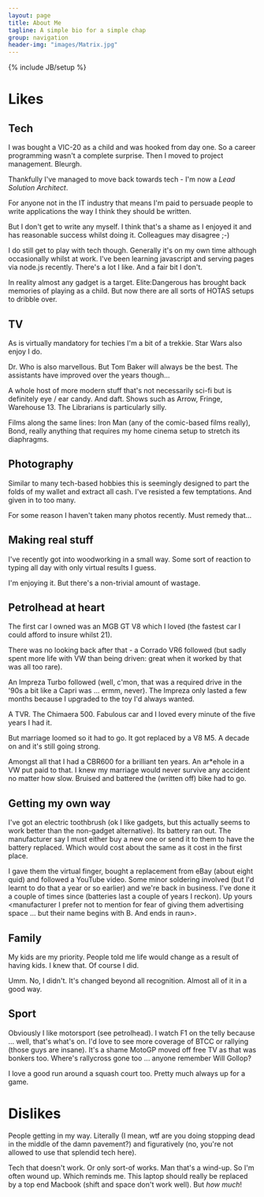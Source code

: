 ```yaml
---
layout: page
title: About Me
tagline: A simple bio for a simple chap
group: navigation
header-img: "images/Matrix.jpg"
---
```

{% include JB/setup %}

# Likes

## Tech
I was bought a VIC-20 as a child and was hooked from day one.  So a career programming wasn't a complete surprise.  Then I moved to project management.  Bleurgh.

Thankfully I've managed to move back towards tech - I'm now a _Lead Solution Architect_.

For anyone not in the IT industry that means I'm paid to persuade people to write applications the way I think they should be written.

But I don't get to write any myself.  I think that's a shame as I enjoyed it and has reasonable success whilst doing it.  Colleagues may disagree ;-)

I do still get to play with tech though.  Generally it's on my own time although occasionally whilst at work.  I've been learning javascript and serving pages via node.js recently.  There's a lot I like.  And a fair bit I don't.

In reality almost any gadget is a target.  Elite:Dangerous has brought back memories of playing as a child.  But now there are all sorts of HOTAS setups to dribble over.

## TV
As is virtually mandatory for techies I'm a bit of a trekkie.  Star Wars also enjoy I do.

Dr. Who is also marvellous.  But Tom Baker will always be the best.  The assistants have improved over the years though...

A whole host of more modern stuff that's not necessarily sci-fi but is definitely eye / ear candy.  And daft.
Shows such as Arrow, Fringe, Warehouse 13.  The Librarians is particularly silly.

Films along the same lines: Iron Man (any of the comic-based films really), Bond, really anything that requires my home cinema setup to stretch its diaphragms.

## Photography
Similar to many tech-based hobbies this is seemingly designed to part the folds of my wallet and extract all cash.  I've resisted a few temptations.  And given in to too many.

For some reason I haven't taken many photos recently.  Must remedy that...

## Making real stuff
I've recently got into woodworking in a small way.  Some sort of reaction to typing all day with only virtual results I guess.

I'm enjoying it.  But there's a non-trivial amount of wastage.

## Petrolhead at heart
The first car I owned was an MGB GT V8 which I loved (the fastest car I could afford to insure whilst 21).

There was no looking back after that - a Corrado VR6 followed (but sadly spent more life with VW than being driven: great when it worked by that was all too rare).

An Impreza Turbo followed (well, c'mon, that was a required drive in the '90s a bit like a Capri was ... ermm, never).
The Impreza only lasted a few months because I upgraded to the toy I'd always wanted.

A TVR.  The Chimaera 500.  Fabulous car and I loved every minute of the five years I had it.

But marriage loomed so it had to go.  It got replaced by a V8 M5.  A decade on and it's still going strong.

Amongst all that I had a CBR600 for a brilliant ten years.  An ar*ehole in a VW put paid to that.
I knew my marriage would never survive any accident no matter how slow.  Bruised and battered the (written off) bike had to go.

## Getting my own way
I've got an electric toothbrush (ok I like gadgets, but this actually seems to work better than the non-gadget alternative).
Its battery ran out.  The manufacturer say I must either buy a new one or send it to them to have the battery replaced.
Which would cost about the same as it cost in the first place.

I gave them the virtual finger, bought a replacement from eBay (about eight quid) and followed a YouTube video.
Some minor soldering involved (but I'd learnt to do that a year or so earlier) and we're back in business.
I've done it a couple of times since (batteries last a couple of years I reckon).
Up yours <manufacturer I prefer not to mention for fear of giving them advertising space ... but their name begins with B.  And ends in raun>.

## Family
My kids are my priority.  People told me life would change as a result of having kids.  I knew that.  Of course I did.

Umm.  No, I didn't.  It's changed beyond all recognition.  Almost all of it in a good way.

## Sport
Obviously I like motorsport (see petrolhead).  I watch F1 on the telly because ... well, that's what's on.  I'd love to see more coverage of BTCC or rallying (those guys are insane).  It's a shame MotoGP moved off free TV as that was bonkers too.  Where's rallycross gone too ... anyone remember Will Gollop?

I love a good run around a squash court too.  Pretty much always up for a game.

# Dislikes

People getting in my way.  Literally (I mean, wtf are you doing stopping dead in the middle of the damn pavement?) and figuratively (no, you're not allowed to use that splendid tech here).

Tech that doesn't work.  Or only sort-of works.  Man that's a wind-up.  So I'm often wound up.
Which reminds me.  This laptop should really be replaced by a top end Macbook (shift and space don't work well).  But *how much*!
